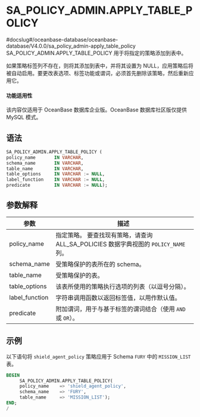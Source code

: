 SA_POLICY_ADMIN.APPLY_TABLE_POLICY 
=======================================================
#docslug#/oceanbase-database/oceanbase-database/V4.0.0/sa_policy_admin-apply_table_policy
SA_POLICY_ADMIN.APPLY_TABLE_POLICY 用于将指定的策略添加到表中。

如果策略标签列不存在，则将其添加到表中，并将其设置为 NULL，应用策略后将被自动启用。要更改表选项、标签功能或谓词，必须首先删除该策略，然后重新应用它。

  <main id="notice" >
    <h4>功能适用性</h4>
    <p>该内容仅适用于 OceanBase 数据库企业版。OceanBase 数据库社区版仅提供 MySQL 模式。</p>
  </main>

语法 
-----------

```sql
SA_POLICY_ADMIN.APPLY_TABLE_POLICY (
policy_name       IN VARCHAR,
schema_name       IN VARCHAR,
table_name        IN VARCHAR,
table_options     IN VARCHAR := NULL,
label_function    IN VARCHAR := NULL,
predicate         IN VARCHAR := NULL);
```



参数解释 
-------------



|     **参数**     |                           **描述**                           |
|----------------|------------------------------------------------------------|
| policy_name    | 指定策略。 要查找现有策略，请查询 ALL_SA_POLICIES 数据字典视图的 `POLICY_NAME` 列。 |
| schema_name    | 受策略保护的表所在的 schema。                                         |
| table_name     | 受策略保护的表。                                                   |
| table_options  | 该表所使用的策略执行选项的列表（以逗号分隔）。                                    |
| label_function | 字符串调用函数以返回标签值，以用作默认值。                                      |
| predicate      | 附加谓词，用于与基于标签的谓词结合（使用 `AND` 或 `OR`）。                            |



示例 
-----------

以下语句将 `shield_agent_policy` 策略应用于 Schema `FURY` 中的 `MISSION_LIST` 表。

```sql
BEGIN
     SA_POLICY_ADMIN.APPLY_TABLE_POLICY(
     policy_name    => 'shield_agent_policy',
     schema_name    => 'FURY',
     table_name     => 'MISSION_LIST');
END;
/
```



